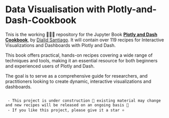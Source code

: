 # Data Visualisation with Plotly-and-Dash-Cookbook

Tnis is the working 👷🏽‍♀️ repository for the Jupyter Book **[Plotly and Dash Cookbook](https://quantgirluk.github.io/Plolty-Dash-Cookbook/)**, by [Dialid Santiago](https://www.linkedin.com/in/dialidsantiago/). It will contain over 119 recipes for Interactive Visualizations and Dashboards with Plotly and Dash.

This book offers practical, hands-on recipes covering a wide range of techniques and tools, making it an essential resource for both beginners and experienced users of Plotly and Dash.

The goal is to serve as a comprehensive guide for researchers, and practitioners looking to create dynamic, interactive visualizations and dashboards.

```{note}

 - This project is under construction 🦺 existing material may change and new recipes will be released on an ongoing basis 🌱
 - If you like this project, please give it a star ⭐️ 

```